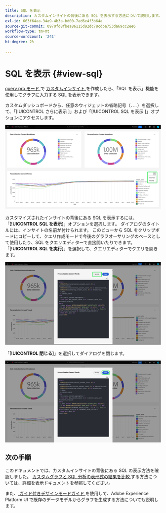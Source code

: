 ```yaml
---
title: SQL を表示
description: カスタムインサイトの背後にある SQL を表示する方法について説明します。
exl-id: 663f64aa-34a9-4b3a-bd00-7ad6e4f3b64a
source-git-commit: 0970fd8fbea86115d92dc78cdba753da69cc2ee6
workflow-type: tm+mt
source-wordcount: '241'
ht-degree: 2%

---
```


# SQL を表示 {#view-sql}

[query pro モード ](./overview.md) で [ カスタムインサイト ](../sql-insights/overview.md) を作成したら、「SQL を表示」機能を使用してグラフに入力する SQL を表示できます。

カスタムダッシュボードから、任意のウィジェットの省略記号（`...`）を選択して、「[!UICONTROL  さらに表示 ]」および「[!UICONTROL SQL を表示 ]」オプションにアクセスします。

![ インサイトの省略記号ドロップダウンメニューと、「さらに表示」オプションおよび「SQL を表示」オプションがハイライト表示されたカスタムダッシュボード。](../../images/sql-insights/ellipses-dropdown.png)

カスタマイズされたインサイトの背後にある SQL を表示するには、「**[!UICONTROL SQL を表示]**」オプションを選択します。 ダイアログのタイトルには、インサイトの名前が付けられます。 このビューから SQL をクリップボードにコピーして、クエリ作成モードで今後のグラフオーサリングのベースとして使用したり、SQL をクエリエディターで直接開いたりできます。 「**[!UICONTROL SQL を実行]**」を選択して、クエリエディターでクエリを開きます。

![ 「SQL および SQL を実行」オプションがハイライト表示された状態で、インサイトの SQL を表示するダイアログ。](../../images/query-pro-mode/view-sql.png)

「**[!UICONTROL 閉じる]**」を選択してダイアログを閉じます。

![ 「閉じる」オプションがハイライト表示された状態で、インサイトの SQL を表示するダイアログ ](../../images/sql-insights/close-sql-dialog.png)

## 次の手順

このドキュメントでは、カスタムインサイトの背後にある SQL の表示方法を確認しました。 [ カスタムグラフと SQL 分析の表形式の結果を比較 ](./view-more.md) する方法については、詳細を表示ドキュメントを参照してください。

また、[ ガイド付きデザインモードガイド ](../../user-defined-dashboards.md) を使用して、Adobe Experience Platform UI で既存のデータモデルからグラフを生成する方法についても説明します。
